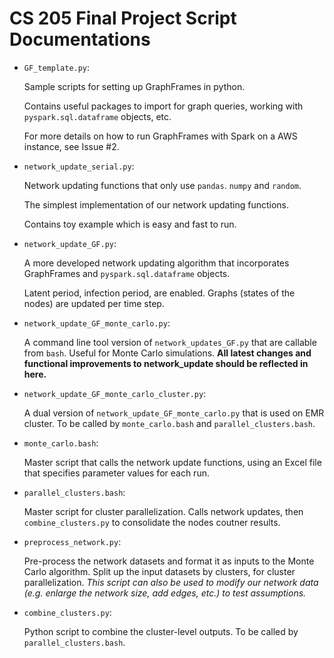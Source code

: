 # CS 205 Final Project Script Documentations

* `GF_template.py`: 
   
   Sample scripts for setting up GraphFrames in python. 

   Contains useful packages to import for graph queries, working with `pyspark.sql.dataframe` objects, etc. 
   
   For more details on how to run GraphFrames with Spark on a AWS instance, see Issue #2.

* `network_update_serial.py`:

   Network updating functions that only use `pandas`. `numpy` and `random`. 
   
   The simplest implementation of our network updating functions. 
   
   Contains toy example which is easy and fast to run. 

* `network_update_GF.py`:

   A more developed network updating algorithm that incorporates GraphFrames and `pyspark.sql.dataframe` objects. 
   
   Latent period, infection period, are enabled. Graphs (states of the nodes) are updated per time step.

* `network_update_GF_monte_carlo.py`:

   A command line tool version of `network_updates_GF.py` that are callable from `bash`. Useful for Monte Carlo simulations. __All latest changes and functional improvements to network_update should be reflected in here.__ 

* `network_update_GF_monte_carlo_cluster.py`:

   A dual version of `network_update_GF_monte_carlo.py` that is used on EMR cluster. To be called by `monte_carlo.bash` and `parallel_clusters.bash`. 

* `monte_carlo.bash`:

   Master script that calls the network update functions, using an Excel file that specifies parameter values for each run. 

* `parallel_clusters.bash`:

   Master script for cluster parallelization. Calls network updates, then `combine_clusters.py` to consolidate the nodes coutner results.
   
* `preprocess_network.py`:

   Pre-process the network datasets and format it as inputs to the Monte Carlo algorithm. Split up the input datasets by clusters, for cluster parallelization. *This script can also be used to modify our network data (e.g. enlarge the network size, add edges, etc.) to test assumptions.*

* `combine_clusters.py`:
   
   Python script to combine the cluster-level outputs. To be called by `parallel_clusters.bash`.
